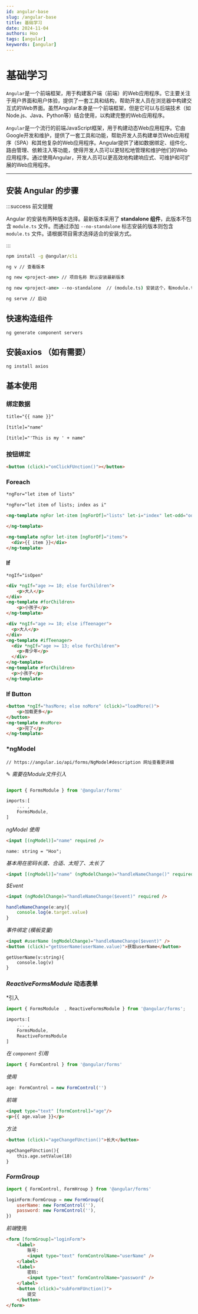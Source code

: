 ```yaml
---
id: angular-base
slug: /angular-base
title: 基础学习
date: 2024-11-04
authors: Hoo
tags: [angular]
keywords: [angular]
---
```


# 基础学习

`Angular`是一个前端框架，用于构建客户端（前端）的Web应用程序。它主要关注于用户界面和用户体验，提供了一套工具和结构，帮助开发人员在浏览器中构建交互式的Web界面。虽然Angular本身是一个前端框架，但是它可以与后端技术（如Node.js、Java、Python等）结合使用，以构建完整的Web应用程序。

`Angular`是一个流行的前端JavaScript框架，用于构建动态Web应用程序。它由Google开发和维护，提供了一套工具和功能，帮助开发人员构建单页Web应用程序（SPA）和其他复杂的Web应用程序。Angular提供了诸如数据绑定、组件化、路由管理、依赖注入等功能，使得开发人员可以更轻松地管理和维护他们的Web应用程序。通过使用Angular，开发人员可以更高效地构建响应式、可维护和可扩展的Web应用程序。

------

## 安装 **Angular** 的步骤

:::success 前文提醒

Angular 的安装有两种版本选择。最新版本采用了 **standalone 组件**，此版本不包含 `module.ts` 文件。而通过添加 `--no-standalone` 标志安装的版本则包含 `module.ts` 文件。请根据项目需求选择适合的安装方式。

::: 

```cmd
npm install -g @angular/cli
```

```cmd
ng v // 查看版本
```

```cmd
ng new <project-ame> // 项目名称 默认安装最新版本
```

```cmd
ng new <project-ame> --no-standalone  // (module.ts) 安装这个，有module.ts
```

```cmd
ng serve // 启动
```

## 快速构造组件

```
ng generate component servers
```

## 安装axios （如有需要）

```
ng install axios
```





## 基本使用

### 绑定数据

```html
title="{{ name }}"
```

```html
[title]="name"
```

```html
[title]="'This is my ' + name"
```



### 按钮绑定

```html
<button (click)="onClickFUnction()"></button>
```



### Foreach

```html
*ngFor="let item of lists"
```

```html
*ngFor="let item of lists; index as i"
```

```html
<ng-template ngFor let-item [ngForOf]="lists" let-i="index" let-odd="odd">

</ng-template>
```

```html
<ng-template ngFor let-item [ngForOf]="items">
  <div>{{ item }}</div>
</ng-template>
```



###  If

```
*ngIf="isOpen"
```

```html
<div *ngIf="age >= 18; else forChildren">
	<p>大人</p>
</div>
<ng-template #forChildren>
	<p>小孩子</p>
</ng-template>
```

```html
<div *ngIf="age >= 18; else ifTeenager">
  <p>大人</p>
</div>
<ng-template #ifTeenager>
  <div *ngIf="age >= 13; else forChildren">
    <p>青少年</p>
  </div>
</ng-template>
<ng-template #forChildren>
  <p>小孩子</p>
</ng-template>
```



### If Button

```html
<button *ngIf="hasMore; else noMore" (click)="loadMore()">
	<p>加载更多</p>
</button>
<ng-template #noMore>
	<p>完了</p>
</ng-template>
```



### *ngModel

```
// https://angular.io/api/forms/NgModel#description 网址查看更详细
```

✎ *需要在Module文件引入*

```javascript

import { FormsModule } from '@angular/forms'

imports:[
	... ,
	FormsModule,
]
```

*ngModel 使用*

```html
<input [(ngModel)]="name" required /> 
```

```
name: string = "Hoo";
```

*基本用在密码长度、合适、太短了、太长了*

```html
<input [(ngModel)]="name" (ngModelChange)="handleNameChange()" required /> 
```

*$Event*

```html
<input (ngModelChange)="handleNameChange($event)" required /> 
```

```js
handleNameChange(e:any){
	console.log(e.target.value)
}
```

*事件绑定 (模板变量)*

```html
<input #userName (ngModelChange)="handleNameChange($event)" />
<button (click)="getUserName(userName.value)">获取userName</button>
```

```
getUserName(v:string){
	console.log(v)
}
```



### *ReactiveFormsModule* 动态表单

*引入

```js
import { FormsModule  , ReactiveFormsModule } from '@angular/forms';

imports:[
	... ,
	FormsModule,
	ReactiveFormsModule
]
```

*在 `component` 引用*

```js
import { FormControl } from '@angular/forms'
```

*使用*

```javascript
age: FormControl = new FormControl('')
```

*前端*

```html
<input type="text" [formControl]="age"/>
<p>{{ age.value }}</p>
```

*方法*

```html
<button (click)="ageChangeFUnction()">长大</button>

ageChangeFUnction(){
	this.age.setValue(18)
}
```



### *FormGroup*

```js
import { FormControl, FormHroup } from '@angular/forms'

loginForm:FormGroup = new FormGroup({
	userName: new FormControl(''),
	password: new FormControl(''),
})
```

*前端*使用

```html
<form [formGroup]="loginForm">
	<label>
    	账号:
        <input type="text" formControlName="userName" />
    </label>
    <label>
    	密码:
        <input type="text" formControlName="password" />
    </label>
    <button (click)="subFormFUnction()">
        提交
    </button>
</form>
```

